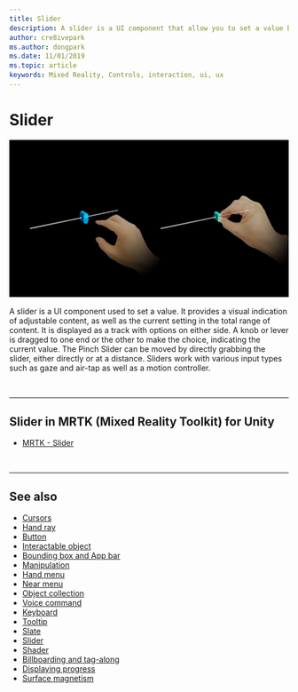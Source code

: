 ```yaml
---
title: Slider
description: A slider is a UI component that allow you to set a value by moving a knob or lever on a track.
author: cre8ivepark
ms.author: dongpark
ms.date: 11/01/2019
ms.topic: article
keywords: Mixed Reality, Controls, interaction, ui, ux
---
```


# Slider

![Slider](images/UX/UX_Hero_Slider.jpg)

A slider is a UI component used to set a value. It provides a visual indication of adjustable content, as well as the current setting in the total range of content. It is displayed as a track with options on either side. A knob or lever is dragged to one end or the other to make the choice, indicating the current value. The Pinch Slider can be moved by directly grabbing the slider, either directly or at a distance. Sliders work with various input types such as gaze and air-tap as well as a motion controller.

<br>

---

## Slider in MRTK (Mixed Reality Toolkit) for Unity

* [MRTK - Slider](https://microsoft.github.io/MixedRealityToolkit-Unity/Documentation/README_Sliders.html)

<br>

---

## See also

* [Cursors](cursors.md)
* [Hand ray](point-and-commit.md)
* [Button](button.md)
* [Interactable object](interactable-object.md)
* [Bounding box and App bar](app-bar-and-bounding-box.md)
* [Manipulation](direct-manipulation.md)
* [Hand menu](hand-menu.md)
* [Near menu](near-menu.md)
* [Object collection](object-collection.md)
* [Voice command](voice-input.md)
* [Keyboard](keyboard.md)
* [Tooltip](tooltip.md)
* [Slate](slate.md)
* [Slider](slider.md)
* [Shader](shader.md)
* [Billboarding and tag-along](billboarding-and-tag-along.md)
* [Displaying progress](progress.md)
* [Surface magnetism](surface-magnetism.md)
